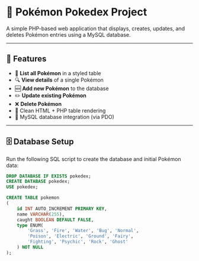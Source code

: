 # 🧩 Pokémon Pokedex Project

A simple PHP-based web application that displays, creates, updates, and deletes Pokémon entries using a MySQL database.

---

## 🚀 Features

- 📜 **List all Pokémon** in a styled table  
- 🔍 **View details** of a single Pokémon  
- 🆕 **Add new Pokémon** to the database  
- ✏️ **Update existing Pokémon**  
- ❌ **Delete Pokémon**  
- 🎨 Clean HTML + PHP table rendering  
- 💾 MySQL database integration (via PDO)  

---

## 🗄️ Database Setup

Run the following SQL script to create the database and initial Pokémon data:

```sql
DROP DATABASE IF EXISTS pokedex;
CREATE DATABASE pokedex;
USE pokedex;

CREATE TABLE pokemon
(
    id INT AUTO_INCREMENT PRIMARY KEY,
    name VARCHAR(255),
    caught BOOLEAN DEFAULT FALSE,
    type ENUM(
        'Grass', 'Fire', 'Water', 'Bug', 'Normal',
        'Poison', 'Electric', 'Ground', 'Fairy',
        'Fighting', 'Psychic', 'Rock', 'Ghost'
    ) NOT NULL
);
